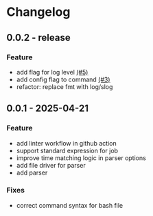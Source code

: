 # Changelog

## 0.0.2 - release

### Feature
 - add flag for log level [(#5)](https://github.com/AmolKumarGupta/crona/issues/5)
 - add config flag to command [(#3)](https://github.com/AmolKumarGupta/crona/issues/3)
 - refactor: replace fmt with log/slog



## 0.0.1 - 2025-04-21

### Feature
 - add linter workflow in github action
 - support standard expression for job
 - improve time matching logic in parser options
 - add file driver for parser
 - add parser

### Fixes
 - correct command syntax for bash file